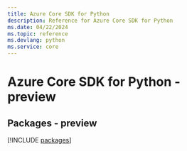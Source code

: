 ```yaml
---
title: Azure Core SDK for Python
description: Reference for Azure Core SDK for Python
ms.date: 04/22/2024
ms.topic: reference
ms.devlang: python
ms.service: core
---
```

# Azure Core SDK for Python - preview
## Packages - preview
[!INCLUDE [packages](core-index.md)]
